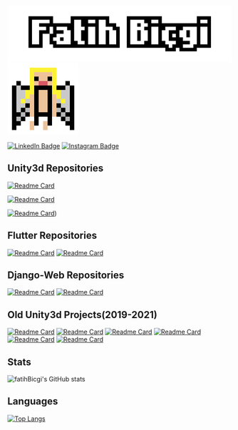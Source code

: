 ![Fatih's GitHub Banner](fatihb.png)
![Alt text](wings.gif)

[![LinkedIn Badge](https://img.shields.io/badge/LinkedIn-informational?style=flat&logo=linkedin&logoColor=white&color=0D76A8)](https://www.linkedin.com/in/fatih-biçgi/)
[![Instagram Badge](https://img.shields.io/badge/Instagram-informational?style=flat&logo=instagram&logoColor=white&color=0D76A8)](https://www.instagram.com/fatih_bcg/)

## Unity3d Repositories
[![Readme Card](https://github-readme-stats.vercel.app/api/pin/?username=fatihBicgi&repo=case-study-drag-sort&theme=tokyonight)](https://github.com/fatihBicgi/case-study-drag-sort.git)

[![Readme Card](https://github-readme-stats.vercel.app/api/pin/?username=fatihBicgi&repo=Capture-Castles&theme=tokyonight)](https://github.com/fatihBicgi/Capture-Castles.git)

[![Readme Card](https://github-readme-stats.vercel.app/api/pin/?username=fatihBicgi&repo=VRDevelopmentFundamentals&theme=tokyonight)](https://github.com/fatihBicgi/VRDevelopmentFundamentals.git))



## Flutter Repositories
[![Readme Card](https://github-readme-stats.vercel.app/api/pin/?username=fatihBicgi&repo=Bildir&theme=merko)](https://github.com/fatihBicgi/Bildir.git)
[![Readme Card](https://github-readme-stats.vercel.app/api/pin/?username=fatihBicgi&repo=flutter_learn_projects&theme=merko)](https://github.com/fatihBicgi/flutter_learn_projects.git)

## Django-Web Repositories
[![Readme Card](https://github-readme-stats.vercel.app/api/pin/?username=fatihBicgi&repo=magazine_website&theme=merko)](https://github.com/fatihBicgi/magazine_website.git)
[![Readme Card](https://github-readme-stats.vercel.app/api/pin/?username=fatihBicgi&repo=static-website-template&theme=merko)](https://github.com/fatihBicgi/static-website-template.git)





## Old Unity3d Projects(2019-2021)
[![Readme Card](https://github-readme-stats.vercel.app/api/pin/?username=fatihBicgi&repo=elemental-calibration-game&theme=tokyonight)](https://github.com/fatihBicgi/elemental-calibration-game.git)
[![Readme Card](https://github-readme-stats.vercel.app/api/pin/?username=fatihBicgi&repo=2d-zombie-shooter&theme=tokyonight)](https://github.com/fatihBicgi/2d-zombie-shooter.git)
[![Readme Card](https://github-readme-stats.vercel.app/api/pin/?username=fatihBicgi&repo=living-city-animation&theme=tokyonight)](https://github.com/fatihBicgi/living-city-animation.git)
[![Readme Card](https://github-readme-stats.vercel.app/api/pin/?username=fatihBicgi&repo=2d-game-presentation&theme=tokyonight)](https://github.com/fatihBicgi/2d-game-presentation.git)
[![Readme Card](https://github-readme-stats.vercel.app/api/pin/?username=fatihBicgi&repo=pandemic-annihilation-game&theme=tokyonight)](https://github.com/fatihBicgi/pandemic-annihilation-game.git)
[![Readme Card](https://github-readme-stats.vercel.app/api/pin/?username=fatihBicgi&repo=diminish-or-die&theme=tokyonight)](https://github.com/fatihBicgi/diminish-or-die.git)

## Stats
![fatihBicgi's GitHub stats](https://github-readme-stats.vercel.app/api?username=fatihBicgi&show_icons=true&theme=onedark)

## Languages
[![Top Langs](https://github-readme-stats.vercel.app/api/top-langs/?username=fatihBicgi&layout=compact&theme=dracula)](https://github.com/fatihBicgi/fatihBicgi.git)



